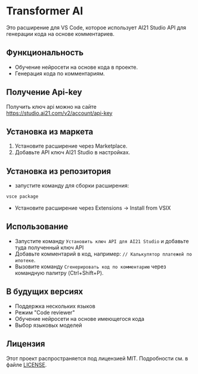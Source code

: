 # Transformer AI

Это расширение для VS Code, которое использует AI21 Studio API для генерации кода на основе комментариев.

## Функциональность
- Обучение нейросети на основе кода в проекте.
- Генерация кода по комментариям.

## Получение Api-key
Получить ключ api можно на сайте https://studio.ai21.com/v2/account/api-key

## Установка из маркета
1. Установите расширение через Marketplace.
2. Добавьте API ключ AI21 Studio в настройках.

## Установка из репозитория
- запустите команду для сборки расширения:
```bash
vsce package
```
- Установите расширение через Extensions -> Install from VSIX

## Использование
- Запустите команду `Установить ключ API для AI21 Studio` и добавьте туда полученный ключ API
- Добавьте комментарий в код, например: `// Калькулятор платежей по ипотеке`.
- Вызовите команду `Сгенерировать код по комментарию` через командную палитру (Ctrl+Shift+P).

## В будущих версиях
- Поддержка нескольких языков
- Режим "Code reviewer"
- Обучение нейросети на основе имеющегося кода 
- Выбор языковых моделей

## Лицензия
Этот проект распространяется под лицензией MIT. Подробности см. в файле [LICENSE](LICENSE).